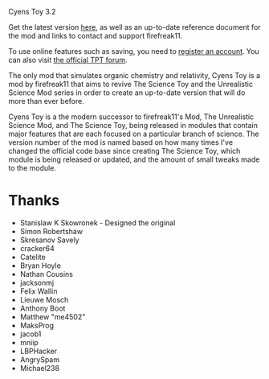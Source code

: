 Cyens Toy 3.2

Get the latest version [here](https://tpt.io/.302980), as well as an up-to-date reference document for the mod 
and links to contact and support firefreak11.

To use online features such as saving, you need to [register an account](https://powdertoy.co.uk/Register.html).
You can also visit [the official TPT forum](https://powdertoy.co.uk/Discussions/Categories/Index.html).

The only mod that simulates organic chemistry and relativity, Cyens Toy is a mod by firefreak11 that aims to revive The Science Toy and the Unrealistic Science Mod series in order to create an up-to-date version that will do more than ever before. 


Cyens Toy is a the modern successor to firefreak11's Mod, The Unrealistic Science Mod, and The Science Toy, being released in modules that contain major features that are each focused on a particular branch of science. The version number of the mod is named based on how many times I've changed the official code base since creating The Science Toy, which module is being released or updated, and the amount of small tweaks made to the module. <Official Codebase.Module.Minor Update> 

Thanks
===========================================================================

* Stanislaw K Skowronek - Designed the original
* Simon Robertshaw
* Skresanov Savely
* cracker64
* Catelite
* Bryan Hoyle
* Nathan Cousins
* jacksonmj
* Felix Wallin
* Lieuwe Mosch
* Anthony Boot
* Matthew "me4502"
* MaksProg
* jacob1
* mniip
* LBPHacker
* AngrySpam
* Michael238
